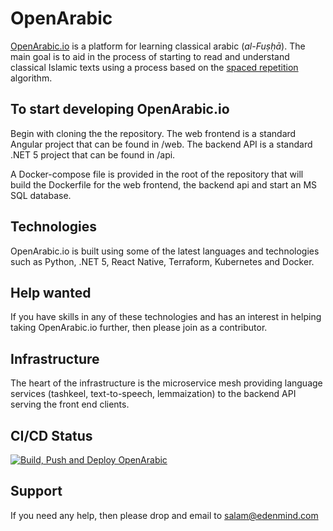 # OpenArabic

[OpenArabic.io](https://openarabic.io) is a platform for learning classical arabic (*al-Fuṣḥā*). The main goal is to aid in the process of starting to read and understand classical Islamic texts using a process based on the [spaced repetition](https://en.wikipedia.org/wiki/Spaced_repetition) algorithm.

## To start developing OpenArabic.io

Begin with cloning the the repository. The web frontend is a standard Angular project that can be found in /web. The backend API is a standard .NET 5 project that can be found in /api.

A Docker-compose file is provided in the root of the repository that will build the Dockerfile for the web frontend, the backend api and start an MS SQL database.

## Technologies

OpenArabic.io is built using some of the latest languages and technologies such as Python, .NET 5, React Native, Terraform, Kubernetes and Docker.

## Help wanted

If you have skills in any of these technologies and has an interest in helping taking OpenArabic.io further, then please join as a contributor.

## Infrastructure

The heart of the infrastructure is the microservice mesh providing language services (tashkeel, text-to-speech, lemmaization) to the backend API serving the front end clients.

## CI/CD Status

[![Build, Push and Deploy OpenArabic](https://github.com/edenmind/OpenArabic/actions/workflows/main.yml/badge.svg)](https://github.com/edenmind/OpenArabic/actions/workflows/main.yml)

## Support

If you need any help, then please drop and email to salam@edenmind.com
